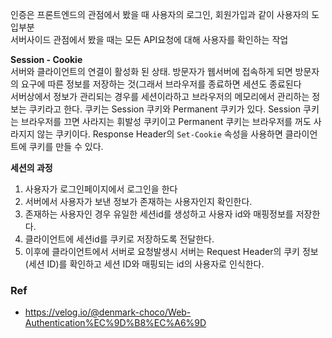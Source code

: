 

인증은 프론트엔드의 관점에서 봤을 때 사용자의 로그인, 회원가입과 같이 사용자의 도입부분  
서버사이드 관점에서 봤을 때는 모든 API요청에 대해 사용자를 확인하는 작업

**Session - Cookie**    
서버와 클라이언트의 연결이 활성화 된 상태. 방문자가 웹서버에 접속하게 되면 방문자의 요구에 따른 정보를 저장하는 것(그래서 브라우저를 종료하면 세션도 종료된다  
서버상에서 정보가 관리되는 경우를 세션이라하고 브라우저의 메모리에서 관리하는 정보는 쿠키라고 한다. 쿠키는 Session 쿠키와 Permanent 쿠키가 있다. Session 쿠키는 브라우저를 끄면 사라지는 휘발성 쿠키이고 Permanent 쿠키는 브라우저를 꺼도 사라지지 않는 쿠키이다. Response Header의 `Set-Cookie` 속성을 사용하면 클라이언트에 쿠키를 만들 수 있다.

**세션의 과정**
1. 사용자가 로그인페이지에서 로그인을 한다
2. 서버에서 사용자가 보낸 정보가 존재하는 사용자인지 확인한다.
3. 존재하는 사용자인 경우 유일한 세션id를 생성하고 사용자 id와 매핑정보를 저장한다.
4. 클라이언트에 세션id를 쿠키로 저장하도록 전달한다.
5. 이후에 클라이언트에서 서버로 요청발생시 서버는 Request Header의 쿠키 정보(세션 ID)를 확인하고 세션 ID와 매핑되는 id의 사용자로 인식한다.



### Ref
- https://velog.io/@denmark-choco/Web-Authentication%EC%9D%B8%EC%A6%9D
